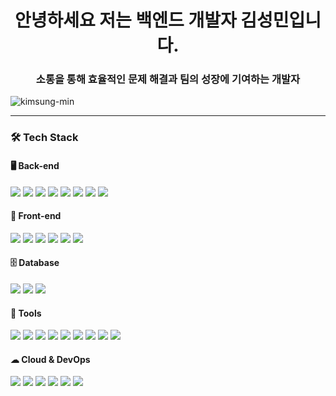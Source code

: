 <h1 align="center">안녕하세요 저는 백엔드 개발자 김성민입니다.</h1>
<h3 align="center">소통을 통해 효율적인 문제 해결과 팀의 성장에 기여하는 개발자</h3>

<p align="left"> 
  <img src="https://komarev.com/ghpvc/?username=kimsung-min&label=Profile%20views&color=0e75b6&style=flat" alt="kimsung-min" />
</p>

---

### 🛠 Tech Stack  

#### 🖥 Back-end  
<p>
  <img src="https://img.shields.io/badge/Java-007396?style=for-the-badge&logo=openjdk&logoColor=white"/>
  <img src="https://img.shields.io/badge/Python-3776AB?style=for-the-badge&logo=python&logoColor=white"/>
  <img src="https://img.shields.io/badge/Spring-6DB33F?style=for-the-badge&logo=spring&logoColor=white"/>
  <img src="https://img.shields.io/badge/SpringBoot-6DB33F?style=for-the-badge&logo=springboot&logoColor=white"/>
  <img src="https://img.shields.io/badge/MyBatis-4479A1?style=for-the-badge&logoColor=white"/>
  <img src="https://img.shields.io/badge/JPA-6DB33F?style=for-the-badge&logoColor=white"/>
  <img src="https://img.shields.io/badge/FastAPI-009688?style=for-the-badge&logo=fastapi&logoColor=white"/>
  <img src="https://img.shields.io/badge/RESTful API-000000?style=for-the-badge&logo=postman&logoColor=white"/>
</p>

#### 🎨 Front-end  
<p>
  <img src="https://img.shields.io/badge/HTML5-E34F26?style=for-the-badge&logo=html5&logoColor=white"/>
  <img src="https://img.shields.io/badge/CSS3-1572B6?style=for-the-badge&logo=css3&logoColor=white"/>
  <img src="https://img.shields.io/badge/JavaScript-F7DF1E?style=for-the-badge&logo=javascript&logoColor=black"/>
  <img src="https://img.shields.io/badge/React-61DAFB?style=for-the-badge&logo=react&logoColor=black"/>
  <img src="https://img.shields.io/badge/JSP-007396?style=for-the-badge&logoColor=white"/>
  <img src="https://img.shields.io/badge/JSTL-007396?style=for-the-badge&logoColor=white"/>
</p>

#### 🗄 Database  
<p>
  <img src="https://img.shields.io/badge/PostgreSQL-336791?style=for-the-badge&logo=postgresql&logoColor=white"/>
  <img src="https://img.shields.io/badge/MySQL-4479A1?style=for-the-badge&logo=mysql&logoColor=white"/>
  <img src="https://img.shields.io/badge/Oracle-F80000?style=for-the-badge&logo=oracle&logoColor=white"/>
</p>

#### 🔧 Tools  
<p>
  <img src="https://img.shields.io/badge/Eclipse-2C2255?style=for-the-badge&logo=eclipse&logoColor=white"/>
  <img src="https://img.shields.io/badge/IntelliJ-000000?style=for-the-badge&logo=intellijidea&logoColor=white"/>
  <img src="https://img.shields.io/badge/VSCode-007ACC?style=for-the-badge&logo=visualstudiocode&logoColor=white"/>
  <img src="https://img.shields.io/badge/Git-F05032?style=for-the-badge&logo=git&logoColor=white"/>
  <img src="https://img.shields.io/badge/SVN-809CC9?style=for-the-badge&logo=subversion&logoColor=white"/>
  <img src="https://img.shields.io/badge/Github-181717?style=for-the-badge&logo=github&logoColor=white"/>
  <img src="https://img.shields.io/badge/Notion-000000?style=for-the-badge&logo=notion&logoColor=white"/>
  <img src="https://img.shields.io/badge/Slack-4A154B?style=for-the-badge&logo=slack&logoColor=white"/>
  <img src="https://img.shields.io/badge/DBeaver-372923?style=for-the-badge&logoColor=white"/>
</p>

#### ☁ Cloud & DevOps  
<p>
  <img src="https://img.shields.io/badge/AWS-232F3E?style=for-the-badge&logo=amazonaws&logoColor=white"/>
  <img src="https://img.shields.io/badge/Docker-2496ED?style=for-the-badge&logo=docker&logoColor=white"/>
  <img src="https://img.shields.io/badge/Tomcat-F8DC75?style=for-the-badge&logo=apachetomcat&logoColor=black"/>
  <img src="https://img.shields.io/badge/JBoss-E10098?style=for-the-badge&logo=wildfly&logoColor=white"/>
  <img src="https://img.shields.io/badge/Rocky Linux-10B981?style=for-the-badge&logo=linux&logoColor=white"/>
  <img src="https://img.shields.io/badge/MobaXterm-0066FF?style=for-the-badge&logoColor=white"/>
</p>
